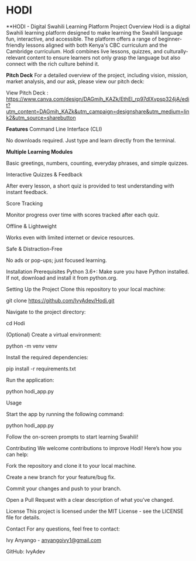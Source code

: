 # HODI
**HODI - Digital Swahili Learning Platform
Project Overview
Hodi is a digital Swahili learning platform designed to make learning the Swahili language fun, interactive, and accessible. 
The platform offers a range of beginner-friendly lessons aligned with both Kenya's CBC curriculum and the Cambridge curriculum. 
Hodi combines live lessons, quizzes, and culturally-relevant content to ensure learners not only grasp the language but also connect with the rich culture behind it.

**Pitch Deck**
For a detailed overview of the project, including vision, mission, market analysis, and our ask, please view our pitch deck:

View Pitch Deck : https://www.canva.com/design/DAGmih_KAZk/EthEl_rp97dlXvpsp324jA/edit?utm_content=DAGmih_KAZk&utm_campaign=designshare&utm_medium=link2&utm_source=sharebutton

**Features**
Command Line Interface (CLI)

No downloads required. Just type and learn directly from the terminal.

**Multiple Learning Modules**

Basic greetings, numbers, counting, everyday phrases, and simple quizzes.

Interactive Quizzes & Feedback

After every lesson, a short quiz is provided to test understanding with instant feedback.

Score Tracking

Monitor progress over time with scores tracked after each quiz.

Offline & Lightweight

Works even with limited internet or device resources.

Safe & Distraction-Free

No ads or pop-ups; just focused learning.

Installation
Prerequisites
Python 3.6+: Make sure you have Python installed. If not, download and install it from python.org.

Setting Up the Project
Clone this repository to your local machine:

git clone https://github.com/IvyAdev/Hodi.git

Navigate to the project directory:

cd Hodi

(Optional) Create a virtual environment:

python -m venv venv

Install the required dependencies:

pip install -r requirements.txt

Run the application:

python hodi_app.py

Usage

Start the app by running the following command:

python hodi_app.py

Follow the on-screen prompts to start learning Swahili!

Contributing
We welcome contributions to improve Hodi! Here’s how you can help:

Fork the repository and clone it to your local machine.

Create a new branch for your feature/bug fix.

Commit your changes and push to your branch.

Open a Pull Request with a clear description of what you’ve changed.

License
This project is licensed under the MIT License - see the LICENSE file for details.

Contact
For any questions, feel free to contact:

Ivy Anyango - anyangoivy1@gmail.com

GitHub: IvyAdev

